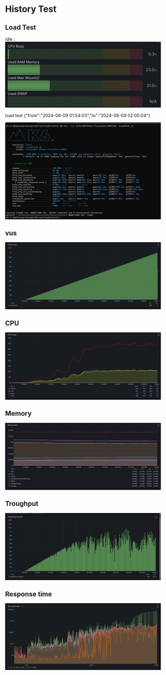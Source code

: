 # History Test

## Load Test

idle : ![alt text](image.png)

load test {"from":"2024-08-09 01:54:03","to":"2024-08-09 02:05:04"}

![alt text](image-7.png)

## vus

![alt text](image-1.png)

## CPU

![alt text](image-3.png)

## Memory

![alt text](image-4.png)

## Troughput

![alt text](image-2.png)

## Response time

<!-- ![alt text](image-6.png) -->
![alt text](image-5.png)
